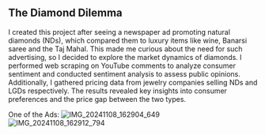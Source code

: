 ## The Diamond Dilemma 
I created this project after seeing a newspaper ad promoting natural diamonds (NDs), which compared them to luxury items like wine, Banarsi saree and the Taj Mahal. This made me curious about the need for such advertising, so I decided to explore the market dynamics of diamonds. I performed web scraping on YouTube comments to analyze consumer sentiment and conducted sentiment analysis to assess public opinions. Additionally, I gathered pricing data from jewelry companies selling NDs and LGDs respectively. The results revealed key insights into consumer preferences and the price gap between the two types.

One of the Ads:
![IMG_20241108_162904_649](https://github.com/user-attachments/assets/eaebb8d7-f2d5-4ebd-ba61-49db07e5106e)
![IMG_20241108_162912_794](https://github.com/user-attachments/assets/9f4496cb-ae9c-400f-8434-2dbfd22bdac6)


